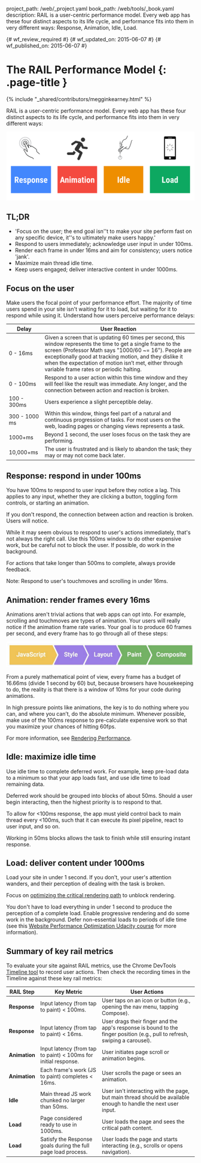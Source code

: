 project_path: /web/_project.yaml
book_path: /web/tools/_book.yaml
description: RAIL is a user-centric performance model. Every web app has these four distinct aspects to its life cycle, and performance fits into them in very different ways: Response, Animation, Idle, Load.

{# wf_review_required #}
{# wf_updated_on: 2015-06-07 #}
{# wf_published_on: 2015-06-07 #}

# The RAIL Performance Model {: .page-title }

{% include "_shared/contributors/megginkearney.html" %}

RAIL is a user-centric performance model. Every web app has these four distinct aspects to its life cycle, and performance fits into them in very different ways:

![RAIL performance model](imgs/rail.png)


## TL;DR
- 'Focus on the user; the end goal isn''t to make your site perform fast on any specific device, it''s to ultimately make users happy.'
- Respond to users immediately; acknowledge user input in under 100ms.
- Render each frame in under 16ms and aim for consistency; users notice 'jank'.
- Maximize main thread idle time.
- Keep users engaged; deliver interactive content in under 1000ms.


## Focus on the user

Make users the focal point of your performance effort.
The majority of time users spend in your site isn't waiting for it to load,
but waiting for it to respond while using it.
Understand how users perceive performance delays:

<table class="mdl-data-table">
  <thead>
      <th>Delay</th>
      <th>User Reaction</th>
  </thead>
  <tbody>
    <tr>
      <td data-th="Delay">0 - 16ms</td>
      <td data-th="User Reaction">Given a screen that is updating 60 times per second, this window represents the time to get a single frame to the screen (Professor Math says "1000/60 ~= 16"). People are exceptionally good at tracking motion, and they dislike it when the expectation of motion isn’t met, either through variable frame rates or periodic halting.</td>
    </tr>
    <tr>
      <td data-th="Delay">0 - 100ms</td>
      <td data-th="User Reaction">Respond to a user action within this time window and they will feel like the result was immediate. Any longer, and the connection between action and reaction is broken.</td>
    </tr>
    <tr>
      <td data-th="Delay">100 - 300ms</td>
      <td data-th="User Reaction">Users experience a slight perceptible delay.</td>
    </tr>
    <tr>
      <td data-th="Delay">300 - 1000 ms</td>
      <td data-th="User Reaction">Within this window, things feel part of a natural and continuous progression of tasks. For most users on the web, loading pages or changing views represents a task.</td>
    </tr>
    <tr>
      <td data-th="Delay">1000+ms</td>
      <td data-th="User Reaction">Beyond 1 second, the user loses focus on the task they are performing.</td>
    </tr>
    <tr>
      <td data-th="Delay">10,000+ms</td>
      <td data-th="User Reaction">The user is frustrated and is likely to abandon the task; they may or may not come back later.</td>
    </tr>
  </tbody>
</table>

## Response: respond in under 100ms

You have 100ms to respond to user input before they notice a lag.
This applies to any input, whether they are clicking a button,
toggling form controls, or starting an animation.

If you don't respond, the connection between action and reaction is broken. Users will notice.

While it may seem obvious to respond to user's actions immediately,
that's not always the right call.
Use this 100ms window to do other expensive work, but be careful not to block the user.
If possible, do work in the background.

For actions that take longer than 500ms to complete, always provide feedback.

<!-- TODO: Verify note type! -->
Note: Respond to user's touchmoves and scrolling in under 16ms.

## Animation: render frames every 16ms

Animations aren't trivial actions that web apps can opt into.
For example, scrolling and touchmoves are types of animation.
Your users will really notice if the animation frame rate varies.
Your goal is to produce 60 frames per second, and every frame has to go through all of these steps:

![Steps to render a frame](imgs/render-frame.png)

From a purely mathematical point of view, every frame has a budget of 16.66ms (divide 1 second by 60) but, because browsers have housekeeping to do, the reality is that there is a window of 10ms for your code during animations.

In high pressure points like animations, the key is to do nothing where you can, and where you can’t, do the absolute minimum. Whenever possible, make use of the 100ms response to pre-calculate expensive work so that you maximize your chances of hitting 60fps.

For more information, see
[Rendering Performance](/web/fundamentals/performance/rendering/).

## Idle: maximize idle time

Use idle time to complete deferred work. For example, keep pre-load data to a minimum so that your app loads fast, and use idle time to load remaining data.

Deferred work should be grouped into blocks of about 50ms. Should a user begin interacting, then the highest priority is to respond to that. 

To allow for <100ms response,
the app must yield control back to main thread every <100ms,
such that it can execute its pixel pipeline, react to user input, and so on.

Working in 50ms blocks allows the task to finish while still ensuring instant response.

## Load: deliver content under 1000ms

Load your site in under 1 second.
If you don't, your user's attention wanders,
and their perception of dealing with the task is broken.

Focus on
[optimizing the critical rendering path](/web/fundamentals/performance/critical-rendering-path/)
to unblock rendering.

You don't have to load everything in under 1 second to produce the perception of a complete load. Enable progressive rendering and do some work in the background. Defer non-essential loads to periods of idle time (see this [Website Performance Optimization Udacity course](https://www.udacity.com/course/website-performance-optimization--ud884) for more information).

## Summary of key rail metrics

To evaluate your site against RAIL metrics, use the Chrome DevTools [Timeline tool](/web/tools/chrome-devtools/profile/evaluate-performance/timeline-tool) to record user actions. Then check the recording times in the Timeline against these key rail metrics:

<table class="mdl-data-table">
  <thead>
      <th>RAIL Step</th>
      <th>Key Metric</th>
      <th>User Actions</th>
  </thead>
  <tbody>
    <tr>
      <td data-th="RAIL Step"><strong>Response</strong></td>
      <td data-th="Key Metric">Input latency (from tap to paint) < 100ms.</td>
      <td data-th="User Test">User taps on an icon or button (e.g., opening the nav menu, tapping Compose).</td>
    </tr>
    <tr>
      <td data-th="RAIL Step"><strong>Response</strong></td>
      <td data-th="Key Metric">Input latency (from tap to paint) < 16ms.</td>
      <td data-th="User Test">User drags their finger and the app's response is bound to the finger position (e.g., pull to refresh, swiping a carousel).</td>
    </tr>
    <tr>
      <td data-th="RAIL Step"><strong>Animation</strong></td>
      <td data-th="Key Metric">Input latency (from tap to paint) < 100ms for initial response.</td>
      <td data-th="User Test">User initiates page scroll or animation begins.</td>
    </tr>
    <tr>
      <td data-th="RAIL Step"><strong>Animation</strong></td>
      <td data-th="Key Metric">Each frame's work (JS to paint) completes < 16ms.</td>
      <td data-th="User Test">User scrolls the page or sees an animation.</td>
    </tr>
    <tr>
      <td data-th="RAIL Step"><strong>Idle</strong></td>
      <td data-th="Key Metric">Main thread JS work chunked no larger than 50ms.</td>
      <td data-th="User Test">User isn't interacting with the page, but main thread should be available enough to handle the next user input.</td>
    </tr>
    <tr>
      <td data-th="RAIL Step"><strong>Load</strong></td>
      <td data-th="Key Metric">Page considered ready to use in 1000ms.</td>
      <td data-th="User Test">User loads the page and sees the critical path content.</td>
    </tr>
    <tr>
      <td data-th="RAIL Step"><strong>Load</strong></td>
      <td data-th="Key Metric">Satisfy the Response goals during the full page load process.</td>
      <td data-th="User Test">User loads the page and starts interacting (e.g., scrolls or opens navigation).</td>
    </tr>
  </tbody>
</table> 


